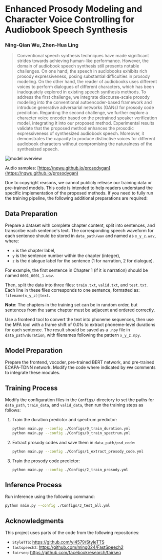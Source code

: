 # Enhanced Prosody Modeling and Character Voice Controlling for Audiobook Speech Synthesis

### Ning-Qian Wu, Zhen-Hua Ling

> Conventional speech synthesis techniques have made significant strides towards achieving human-like performance. However, the domain of audiobook speech synthesis still presents notable challenges. On one hand, the speech in audiobooks exhibits rich prosody expressiveness, posing substantial difficulties in prosody modeling. On the other hand, the reader of audiobooks uses different voices to perform dialogues of different characters, which has been inadequately explored in existing speech synthesis methods. To address the first challenge, we integrate discourse-scale prosody modeling into the conventional autoencoder-based framework and introduce generative adversarial networks (GANs) for prosody code prediction. Regarding the second challenge, we further explore a character voice encoder based on the pretrained speaker verification model, integrating it into our proposed method. Experimental results validate that the proposed method enhances the prosodic expressiveness of synthesized audiobook speech. Moreover, it demonstrates the capacity to produce distinctive voices for different audiobook characters without compromising the naturalness of the synthesized speech.
> 
![model overview](https://nqwu.github.io/prosodygan/1.png)

Audio samples: [https://nqwu.github.io/prosodygan](https://nqwu.github.io/prosodygan)

Due to copyright reasons, we cannot publicly release our training data or pre-trained models. This code is intended to help readers understand the specific implementation of the proposed methods. If you need to fully run the training pipeline, the following additional preparations are required:

## Data Preparation

Prepare a dataset with complete chapter content, split into sentences, and transcribe each sentence's text. The corresponding speech waveform for each sentence should be stored in `data_path/wav` and named as `x_y_z.wav`, where:
- `x` is the chapter label,
- `y` is the sentence number within the chapter (integer),
- `z` is the dialogue label for the sentence (1 for narration, 2 for dialogue).

For example, the first sentence in Chapter 1 (if it is narration) should be named `0001_0001_1.wav`.

Then, split the data into three files: `train.txt`, `valid.txt`, and `test.txt`. Each line in these files corresponds to one sentence, formatted as: `filename(x_y_z)|text`.

**Note:** The chapters in the training set can be in random order, but sentences from the same chapter must be adjacent and ordered correctly.

Use a frontend tool to convert the text into phoneme sequences, then use the MFA tool with a frame shift of 0.01s to extract phoneme-level durations for each sentence. The result should be saved as a `.npy` file in `data_path/duration`, with filenames following the pattern `x_y_z.npy`.

## Model Preparation

Prepare the frontend, vocoder, pre-trained BERT network, and pre-trained ECAPA-TDNN network. Modify the code where indicated by `###` comments to integrate these modules.

## Training Process

Modify the configuration files in the `Configs/` directory to set the paths for `data_path`, `train_data`, and `valid_data`, then run the training steps as follows:

1. Train the duration predictor and spectrum predictor:
    ```bash
    python main.py --config ./Configs/0_train_duration.yml
    python main.py --config ./Configs/0_train_spectrum.yml
    ```

2. Extract prosody codes and save them in `data_path/psd_code`:
    ```bash
    python main.py --config ./Configs/1_extract_prosody_code.yml
    ```

3. Train the prosody code predictor:
    ```bash
    python main.py --config ./Configs/2_train_prosody.yml
    ```

## Inference Process

Run inference using the following command:
```bash
python main.py --config ./Configs/3_test_all.yml
```

## Acknowledgments

This project uses parts of the code from the following repositories:
- `StyleTTS`: https://github.com/yl4579/StyleTTS
- `fastspeech2`: https://github.com/ming024/FastSpeech2
- `fairseq`: https://github.com/facebookresearch/fairseq